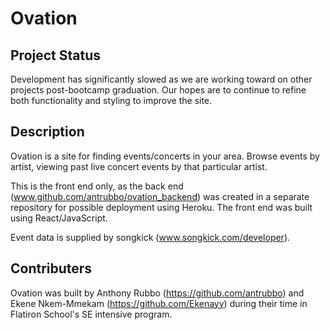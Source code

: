 # Ovation

## Project Status

Development has significantly slowed as we are working toward on other projects post-bootcamp graduation. Our hopes are to continue to refine both functionality and styling to improve the site. 

## Description

Ovation is a site for finding events/concerts in your area. Browse events by artist, viewing past live concert events by that particular artist. 

This is the front end only, as the back end (www.github.com/antrubbo/ovation_backend) was created in a separate repository for possible deployment using Heroku. The front end was built using React/JavaScript.

Event data is supplied by songkick (www.songkick.com/developer).

## Contributers

Ovation was built by Anthony Rubbo (https://github.com/antrubbo) and Ekene Nkem-Mmekam (https://github.com/Ekenayy) during their time in Flatiron School's SE intensive program.
